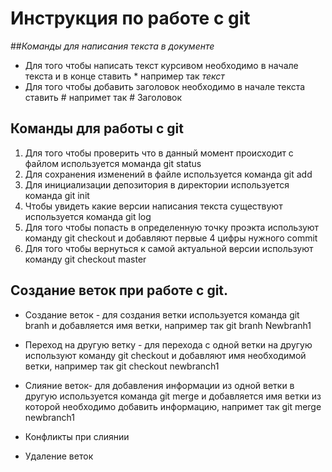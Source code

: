 # Инструкция по работе с git
##*Команды для написания текста в документе*

* Для того чтобы написать текст курсивом необходимо в начале текста и в конце ставить * например так *текст*
* Для того чтобы добавить заголовок необходимо в начале текста ставить # напримет так # Заголовок
## Команды для работы с git
1. Для того чтобы проверить что в данный момент происходит с файлом используется моманда git status
2. Для сохранения изменений в файле используется команда git add
3. Для инициализации депозитория в директории используется команда git init
4. Чтобы увидеть какие версии написания текста существуют используется команда git log
5. Для того чтобы попасть в определенную точку проэкта используют команду git checkout и добавляют первые 4 цифры нужного commit
6. Для того чтобы вернуться к самой актуальной версии используют команду git checkout master

## Создание веток при работе с git.

* Создание веток - для создания ветки используется команда git branh и добавляется имя ветки, например так git branh Newbranh1
* Переход на другую ветку - для перехода с одной ветки на другую используют команду git checkout и добавляют имя необходимой ветки, например так git checkout newbranch1

* Слияние веток- для добавления информации из одной ветки в другую используется команда git merge и добавляется имя ветки из которой необходимо добавить информацию, напримет так git merge newbranch1

* Конфликты при слиянии

* Удаление веток